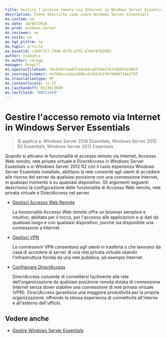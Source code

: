 ```yaml
---
title: Gestire l'accesso remoto via Internet in Windows Server Essentials
description: Viene descritto come usare Windows Server Essentials
ms.custom: na
ms.date: 10/03/2016
ms.prod: windows-server
ms.reviewer: na
ms.suite: na
ms.tgt_pltfrm: na
ms.topic: article
ms.assetid: c369c317-f94d-4179-a735-e74bf6f62692
author: nnamuhcs
ms.author: coreyp
manager: dongill
ms.openlocfilehash: 58cb5072ae037a4c0dca0328a17675d50fa5495f
ms.sourcegitcommit: da7b9bce1eba369bcd156639276f6899714e279f
ms.translationtype: MT
ms.contentlocale: it-IT
ms.lasthandoff: 03/26/2020
ms.locfileid: "80311459"
---
```

# <a name="manage-anywhere-access-in-windows-server-essentials"></a>Gestire l'accesso remoto via Internet in Windows Server Essentials

>Si applica a: Windows Server 2016 Essentials, Windows Server 2012 R2 Essentials, Windows Server 2012 Essentials

Quando si attivano le funzionalità di accesso remoto via Internet, Accesso Web remoto, rete privata virtuale e DirectAccess in Windows Server Essentials o in Windows Server 2012 R2 con il ruolo esperienza Windows Server Essentials installato, abilitano la rete consente agli utenti di accedere alle risorse del server da qualsiasi posizione con una connessione Internet, in qualsiasi momento e su qualsiasi dispositivo. Gli argomenti seguenti descrivono la configurazione delle funzionalità di Accesso Web remoto, rete privata virtuale e DirectAccess nel server.  
  
-   [Gestisci Accesso Web Remote](Manage-Remote-Web-Access-in-Windows-Server-Essentials.md)  
  
     La funzionalità Accesso Web remoto offre un browser semplice e intuitivo, abilitato per il tocco, per l'accesso alle applicazioni e ai dati da qualsiasi luogo e con qualsiasi dispositivo, purché sia disponibile una connessione a Internet.  
  
-   [Gestisci VPN](Manage-VPN-in-Windows-Server-Essentials.md)  
  
     Le connessioni VPN consentono agli utenti in trasferta o che lavorano da casa di accedere al server di una rete privata virtuale usando l'infrastruttura fornita da una rete pubblica, ad esempio Internet.  
  
-   [Configurare DirectAccess](Configure-DirectAccess-in-Windows-Server-Essentials.md)  
  
     DirectAccess consente di connettersi facilmente alla rete dell'organizzazione da qualsiasi posizione remota dotata di connessione Internet senza dover stabilire una connessione di rete privata virtuale (VPN). DirectAccess garantisce una maggiore produttività per la propria organizzazione, offrendo la stessa esperienza di connettività all'interno e all'esterno dell'ufficio.  
  
## <a name="see-also"></a>Vedere anche  

-   [Gestire Windows Server Essentials](Manage-Windows-Server-Essentials.md)
